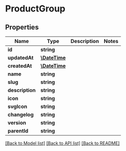# ProductGroup

## Properties
Name | Type | Description | Notes
------------ | ------------- | ------------- | -------------
**id** | **string** |  | 
**updatedAt** | [**\DateTime**](\DateTime.md) |  | 
**createdAt** | [**\DateTime**](\DateTime.md) |  | 
**name** | **string** |  | 
**slug** | **string** |  | 
**description** | **string** |  | 
**icon** | **string** |  | 
**svgIcon** | **string** |  | 
**changelog** | **string** |  | 
**version** | **string** |  | 
**parentId** | **string** |  | 

[[Back to Model list]](../../README.md#documentation-for-models) [[Back to API list]](../../README.md#documentation-for-api-endpoints) [[Back to README]](../../README.md)

